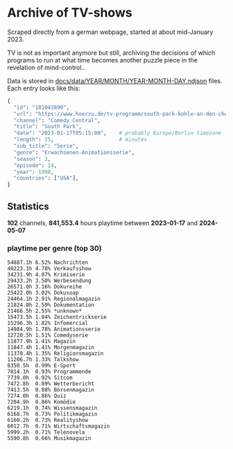 # Archive of TV-shows

Scraped directly from a german webpage, started at about mid-January 2023.

TV is not as important anymore but still, archiving the decisions of which programs to run at what time
becomes another puzzle piece in the revelation of mind-control.. 

Data is stored in [docs/data/YEAR/MONTH/YEAR-MONTH-DAY.ndjson](docs/data/) files. 
Each entry looks like this:

```python
{
  "id": "181043890", 
  "url": "https://www.hoerzu.de/tv-programm/south-park-kohle-an-den-chefkoch/bid_181043890/", 
  "channel": "Comedy Central", 
  "title": "South Park", 
  "date": "2023-01-17T05:15:00",    # probably Europe/Berlin timezone 
  "length": 25,                     # minutes 
  "sub_title": "Serie", 
  "genre": "Erwachsenen-Animationsserie", 
  "season": 2, 
  "episode": 14, 
  "year": 1998, 
  "countries": ["USA"],
}
```

## Statistics

**102** channels, **841,553.4** hours playtime between **2023-01-17** and **2024-05-07**


### playtime per genre (top 30)

    54887.1h 6.52% Nachrichten
    40223.1h 4.78% Verkaufsshow
    34231.9h 4.07% Krimiserie
    29433.2h 3.50% Werbesendung
    26571.0h 3.16% Dokureihe
    25422.0h 3.02% Dokusoap
    24464.1h 2.91% Regionalmagazin
    21824.0h 2.59% Dokumentation
    21466.5h 2.55% *unknown*
    15473.5h 1.84% Zeichentrickserie
    15296.3h 1.82% Infomercial
    14984.9h 1.78% Animationsserie
    12720.5h 1.51% Comedyserie
    11877.9h 1.41% Magazin
    11847.4h 1.41% Morgenmagazin
    11370.4h 1.35% Religionsmagazin
    11206.7h 1.33% Talkshow
    8350.5h  0.99% E-Sport
    7814.1h  0.93% Programmende
    7739.0h  0.92% Sitcom
    7472.8h  0.89% Wetterbericht
    7413.5h  0.88% Börsenmagazin
    7274.0h  0.86% Quiz
    7204.9h  0.86% Komödie
    6219.1h  0.74% Wissensmagazin
    6168.7h  0.73% Politikmagazin
    6160.2h  0.73% Realityshow
    6012.7h  0.71% Wirtschaftsmagazin
    5999.2h  0.71% Telenovela
    5590.8h  0.66% Musikmagazin
